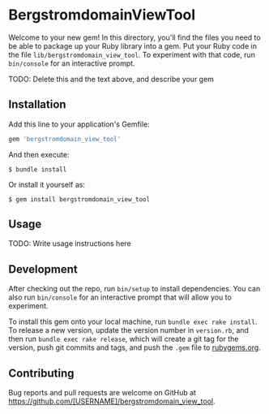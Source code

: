 # BergstromdomainViewTool

Welcome to your new gem! In this directory, you'll find the files you need to be able to package up your Ruby library into a gem. Put your Ruby code in the file `lib/bergstromdomain_view_tool`. To experiment with that code, run `bin/console` for an interactive prompt.

TODO: Delete this and the text above, and describe your gem

## Installation

Add this line to your application's Gemfile:

```ruby
gem 'bergstromdomain_view_tool'
```

And then execute:

    $ bundle install

Or install it yourself as:

    $ gem install bergstromdomain_view_tool

## Usage

TODO: Write usage instructions here

## Development

After checking out the repo, run `bin/setup` to install dependencies. You can also run `bin/console` for an interactive prompt that will allow you to experiment.

To install this gem onto your local machine, run `bundle exec rake install`. To release a new version, update the version number in `version.rb`, and then run `bundle exec rake release`, which will create a git tag for the version, push git commits and tags, and push the `.gem` file to [rubygems.org](https://rubygems.org).

## Contributing

Bug reports and pull requests are welcome on GitHub at https://github.com/[USERNAME]/bergstromdomain_view_tool.

